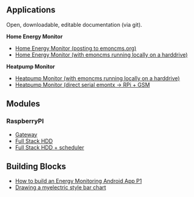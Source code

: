## Applications

Open, downloadable, editable documentation (via git).

**Home Energy Monitor**

* [Home Energy Monitor (posting to emoncms.org)](Applications/HomeEnergyMonitor/HomeEnergyMonitor.md)
* [Home Energy Monitor (with emoncms running locally on a harddrive)](Applications/HomeEnergyMonitorHDD/HomeEnergyMonitorHDD.md)

**Heatpump Monitor** 

* [Heatpump Monitor (with emoncms running locally on a harddrive)](Applications/HeatpumpMonitorHDD/HeatpumpMonitorHDD.md)
* [Heatpump Monitor (direct serial emontx -> RPi + GSM](Applications/HeatpumpMonitorSerialGSM/HeatpumpMonitorSerialGSM.md)

## Modules

### RaspberryPI

* [Gateway](Modules/RaspberryPI/Gateway/gateway.md)
* [Full Stack HDD](Modules/RaspberryPI/FullStackHDD/FullStackHDD.md)
* [Full Stack HDD + scheduler](Modules/RaspberryPI/FullStackHDDScheduler/FullStackHDDScheduler.md)

## Building Blocks

* [How to build an Energy Monitoring Android App P1](BuildingBlocks/AndroidApp/AndroidAppPart1.md)
* [Drawing a myelectric style bar chart](BuildingBlocks/DrawingABarChart/DrawingABarChart.md)
